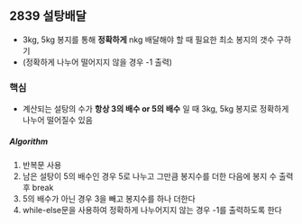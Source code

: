 ## 2839 설탕배달

- 3kg, 5kg 봉지를 통해 **정확하게** nkg 배달해야 할 때 필요한 최소 봉지의 갯수 구하기
- (정확하게 나누어 떨어지지 않을 경우 -1 출력)

### 핵심
- 계산되는 설탕의 수가 **항상 3의 배수 or 5의 배수** 일 때 3kg, 5kg 봉지로 정확하게 나누어 떨어질수 있음

##### Algorithm
1. 반복문 사용
2. 남은 설탕이 5의 배수인 경우 5로 나누고 그만큼 봉지수를 더한 다음에 봉지 수 출력 후 break
3. 5의 배수가 아닌 경우 3을 빼고 봉지수를 하나 더한다
4. while-else문을 사용하여 정확하게 나누어지지 않는 경우 -1를 출력하도록 한다
